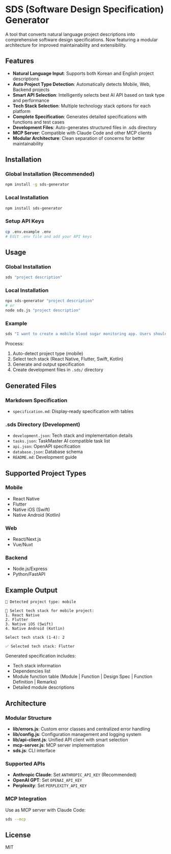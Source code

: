 # SDS (Software Design Specification) Generator

A tool that converts natural language project descriptions into comprehensive software design specifications. Now featuring a modular architecture for improved maintainability and extensibility.

## Features

- **Natural Language Input**: Supports both Korean and English project descriptions
- **Auto Project Type Detection**: Automatically detects Mobile, Web, Backend projects
- **Smart API Selection**: Intelligently selects best AI API based on task type and performance
- **Tech Stack Selection**: Multiple technology stack options for each platform
- **Complete Specification**: Generates detailed specifications with functions and test cases
- **Development Files**: Auto-generates structured files in .sds directory
- **MCP Server**: Compatible with Claude Code and other MCP clients
- **Modular Architecture**: Clean separation of concerns for better maintainability

## Installation

### Global Installation (Recommended)

```bash
npm install -g sds-generator
```

### Local Installation

```bash
npm install sds-generator
```

### Setup API Keys

```bash
cp .env.example .env
# Edit .env file and add your API keys
```

## Usage

### Global Installation

```bash
sds "project description"
```

### Local Installation

```bash
npx sds-generator "project description"
# or
node sds.js "project description"
```

### Example

```bash
sds "I want to create a mobile blood sugar monitoring app. Users should be able to input and record blood sugar levels, view trends in graphs, set target ranges, and receive notifications."
```

Process:
1. Auto-detect project type (mobile)
2. Select tech stack (React Native, Flutter, Swift, Kotlin)
3. Generate and output specification
4. Create development files in `.sds/` directory

## Generated Files

### Markdown Specification
- `specification.md`: Display-ready specification with tables

### .sds Directory (Development)
- `development.json`: Tech stack and implementation details
- `tasks.json`: TaskMaster AI compatible task list
- `api.json`: OpenAPI specification
- `database.json`: Database schema
- `README.md`: Development guide

## Supported Project Types

### Mobile
- React Native
- Flutter  
- Native iOS (Swift)
- Native Android (Kotlin)

### Web
- React/Next.js
- Vue/Nuxt

### Backend
- Node.js/Express
- Python/FastAPI


## Example Output

```
🎯 Detected project type: mobile

🔧 Select tech stack for mobile project:
1. React Native
2. Flutter
3. Native iOS (Swift)
4. Native Android (Kotlin)

Select tech stack (1-4): 2

✅ Selected tech stack: Flutter
```

Generated specification includes:
- Tech stack information
- Dependencies list
- Module function table (Module | Function | Design Spec | Function Definition | Remarks)
- Detailed module descriptions

## Architecture

### Modular Structure
- **lib/errors.js**: Custom error classes and centralized error handling
- **lib/config.js**: Configuration management and logging system
- **lib/api-client.js**: Unified API client with smart selection
- **mcp-server.js**: MCP server implementation
- **sds.js**: CLI interface

### Supported APIs
- **Anthropic Claude**: Set `ANTHROPIC_API_KEY` (Recommended)
- **OpenAI GPT**: Set `OPENAI_API_KEY`
- **Perplexity**: Set `PERPLEXITY_API_KEY`

### MCP Integration
Use as MCP server with Claude Code:
```bash
sds --mcp
```

## License

MIT